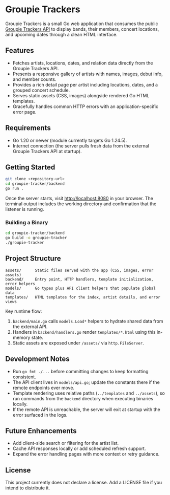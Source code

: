# Groupie Trackers

Groupie Trackers is a small Go web application that consumes the public [Groupie Trackers API](https://groupietrackers.herokuapp.com/api) to display bands, their members, concert locations, and upcoming dates through a clean HTML interface.

## Features
- Fetches artists, locations, dates, and relation data directly from the Groupie Trackers API.
- Presents a responsive gallery of artists with names, images, debut info, and member counts.
- Provides a rich detail page per artist including locations, dates, and a grouped concert schedule.
- Serves static assets (CSS, images) alongside rendered Go HTML templates.
- Gracefully handles common HTTP errors with an application-specific error page.

## Requirements
- Go 1.20 or newer (module currently targets Go 1.24.5).
- Internet connection (the server pulls fresh data from the external Groupie Trackers API at startup).

## Getting Started
```bash
git clone <repository-url>
cd groupie-tracker/backend
go run .
```

Once the server starts, visit [http://localhost:8080](http://localhost:8080) in your browser. The terminal output includes the working directory and confirmation that the listener is running.

### Building a Binary
```bash
cd groupie-tracker/backend
go build -o groupie-tracker
./groupie-tracker
```

## Project Structure
```
assets/      Static files served with the app (CSS, images, error assets)
backend/     Entry point, HTTP handlers, template initialization, error helpers
models/      Go types plus API client helpers that populate global data
templates/   HTML templates for the index, artist details, and error views
```

Key runtime flow:
1. `backend/main.go` calls `models.Load*` helpers to hydrate shared data from the external API.
2. Handlers in `backend/handlers.go` render `templates/*.html` using this in-memory state.
3. Static assets are exposed under `/assets/` via `http.FileServer`.

## Development Notes
- Run `go fmt ./...` before committing changes to keep formatting consistent.
- The API client lives in `models/api.go`; update the constants there if the remote endpoints ever move.
- Template rendering uses relative paths (`../templates` and `../assets`), so run commands from the `backend` directory when executing binaries locally.
- If the remote API is unreachable, the server will exit at startup with the error surfaced in the logs.

## Future Enhancements
- Add client-side search or filtering for the artist list.
- Cache API responses locally or add scheduled refresh support.
- Expand the error handling pages with more context or retry guidance.

## License
This project currently does not declare a license. Add a LICENSE file if you intend to distribute it.
